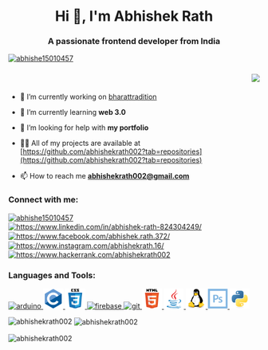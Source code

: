 <h1 align="center">Hi 👋, I'm Abhishek Rath</h1>
<h3 align="center">A passionate frontend developer from India</h3>





<p align="left"> <a href="https://twitter.com/abhishe15010457" target="blank"><img src="https://img.shields.io/twitter/follow/abhishe15010457?logo=twitter&style=for-the-badge" alt="abhishe15010457" /></a> </p>
<h3 align="right"><img src="https://miro.medium.com/max/700/0*C-cPP9D2MIyeexAT.gif"/></h3>

- 🔭 I’m currently working on [bharattradition](https://bharattradition.com/)

- 🌱 I’m currently learning **web 3.0**

- 🤝 I’m looking for help with **my portfolio**

- 👨‍💻 All of my projects are available at [https://github.com/abhishekrath002?tab=repositories](https://github.com/abhishekrath002?tab=repositories)

- 📫 How to reach me **abhishekrath002@gmail.com**

<h3 align="left">Connect with me:</h3>
<p align="left">
<a href="https://twitter.com/abhishe15010457" target="blank"><img align="center" src="https://raw.githubusercontent.com/rahuldkjain/github-profile-readme-generator/master/src/images/icons/Social/twitter.svg" alt="abhishe15010457" height="30" width="40" /></a>
<a href="https://linkedin.com/in/https://www.linkedin.com/in/abhishek-rath-824304249/" target="blank"><img align="center" src="https://raw.githubusercontent.com/rahuldkjain/github-profile-readme-generator/master/src/images/icons/Social/linked-in-alt.svg" alt="https://www.linkedin.com/in/abhishek-rath-824304249/" height="30" width="40" /></a>
<a href="https://fb.com/https://www.facebook.com/abhishek.rath.372/" target="blank"><img align="center" src="https://raw.githubusercontent.com/rahuldkjain/github-profile-readme-generator/master/src/images/icons/Social/facebook.svg" alt="https://www.facebook.com/abhishek.rath.372/" height="30" width="40" /></a>
<a href="https://instagram.com/https://www.instagram.com/abhishekrath.16/" target="blank"><img align="center" src="https://raw.githubusercontent.com/rahuldkjain/github-profile-readme-generator/master/src/images/icons/Social/instagram.svg" alt="https://www.instagram.com/abhishekrath.16/" height="30" width="40" /></a>
<a href="https://www.hackerrank.com/https://www.hackerrank.com/abhishekrath002" target="blank"><img align="center" src="https://raw.githubusercontent.com/rahuldkjain/github-profile-readme-generator/master/src/images/icons/Social/hackerrank.svg" alt="https://www.hackerrank.com/abhishekrath002" height="30" width="40" /></a>
</p>

<h3 align="left">Languages and Tools:</h3>
<p align="left"> <a href="https://www.arduino.cc/" target="_blank" rel="noreferrer"> <img src="https://cdn.worldvectorlogo.com/logos/arduino-1.svg" alt="arduino" width="40" height="40"/> </a> <a href="https://www.cprogramming.com/" target="_blank" rel="noreferrer"> <img src="https://raw.githubusercontent.com/devicons/devicon/master/icons/c/c-original.svg" alt="c" width="40" height="40"/> </a> <a href="https://www.w3schools.com/css/" target="_blank" rel="noreferrer"> <img src="https://raw.githubusercontent.com/devicons/devicon/master/icons/css3/css3-original-wordmark.svg" alt="css3" width="40" height="40"/> </a> <a href="https://firebase.google.com/" target="_blank" rel="noreferrer"> <img src="https://www.vectorlogo.zone/logos/firebase/firebase-icon.svg" alt="firebase" width="40" height="40"/> </a> <a href="https://git-scm.com/" target="_blank" rel="noreferrer"> <img src="https://www.vectorlogo.zone/logos/git-scm/git-scm-icon.svg" alt="git" width="40" height="40"/> </a> <a href="https://www.w3.org/html/" target="_blank" rel="noreferrer"> <img src="https://raw.githubusercontent.com/devicons/devicon/master/icons/html5/html5-original-wordmark.svg" alt="html5" width="40" height="40"/> </a> <a href="https://www.java.com" target="_blank" rel="noreferrer"> <img src="https://raw.githubusercontent.com/devicons/devicon/master/icons/java/java-original.svg" alt="java" width="40" height="40"/> </a> <a href="https://www.linux.org/" target="_blank" rel="noreferrer"> <img src="https://raw.githubusercontent.com/devicons/devicon/master/icons/linux/linux-original.svg" alt="linux" width="40" height="40"/> </a> <a href="https://www.photoshop.com/en" target="_blank" rel="noreferrer"> <img src="https://raw.githubusercontent.com/devicons/devicon/master/icons/photoshop/photoshop-line.svg" alt="photoshop" width="40" height="40"/> </a> <a href="https://www.python.org" target="_blank" rel="noreferrer"> <img src="https://raw.githubusercontent.com/devicons/devicon/master/icons/python/python-original.svg" alt="python" width="40" height="40"/> </a> </p>

<p><img align="left" src="https://github-readme-stats.vercel.app/api/top-langs?username=abhishekrath002&show_icons=true&locale=en&layout=compact" alt="abhishekrath002" /></p>

<p>&nbsp;<img align="center" src="https://github-readme-stats.vercel.app/api?username=abhishekrath002&show_icons=true&locale=en" alt="abhishekrath002" /></p>

<p><img align="center" src="https://github-readme-streak-stats.herokuapp.com/?user=abhishekrath002&" alt="abhishekrath002" /></p>
